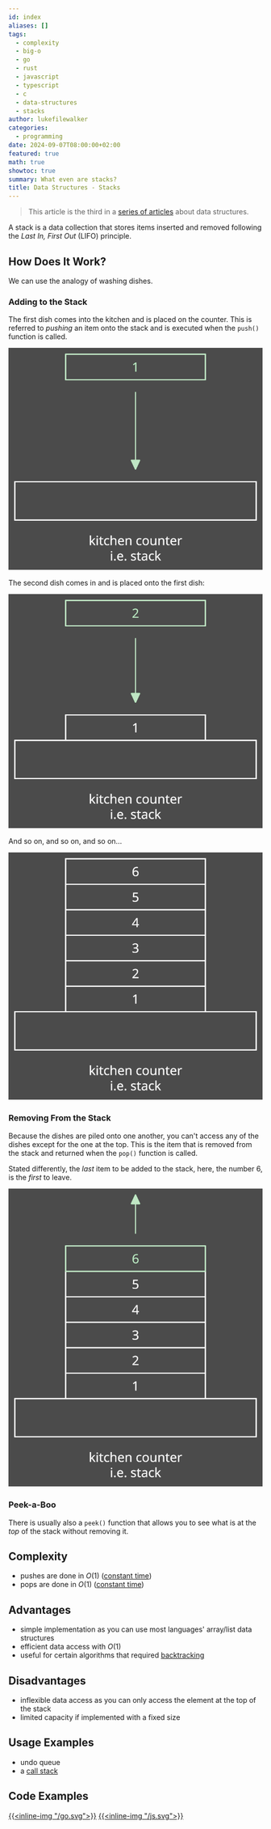 ```yaml
---
id: index
aliases: []
tags:
  - complexity
  - big-o
  - go
  - rust
  - javascript
  - typescript
  - c
  - data-structures
  - stacks
author: lukefilewalker
categories:
  - programming
date: 2024-09-07T08:00:00+02:00
featured: true
math: true
showtoc: true
summary: What even are stacks?
title: Data Structures - Stacks
---
```

> This article is the third in a [series of articles](/category/programming/general/data-structures/) about data structures.

A stack is a data collection that stores items inserted and removed following the *Last In, First Out* (LIFO) principle. 

## How Does It Work?

We can use the analogy of washing dishes.

### Adding to the Stack

The first dish comes into the kitchen and is placed on the counter. This is referred to *pushing* an item onto the stack and is executed when the `push()` function is called.

![stacks1](_resources/stacks1.svg)

The second dish comes in and is placed onto the first dish:

![stacks2](_resources/stacks2.svg)

And so on, and so on, and so on...

![stacks3](_resources/stacks3.svg)

### Removing From the Stack

Because the dishes are piled onto one another, you can't access any of the dishes except for the one at the top. This is the item that is removed from the stack and returned when the `pop()` function is called.

Stated differently, the *last* item to be added to the stack, here, the number 6, is the *first* to leave.

![stacks4](_resources/stacks4.svg)

### Peek-a-Boo

There is usually also a `peek()` function that allows you to see what is at the *top* of the stack without removing it.

## Complexity

- pushes are done in $O(1)$ ([constant time](/category/programming/general/understanding-big-o#constant-time-or-o1)) 
- pops are done in $O(1)$ ([constant time](/category/programming/general/understanding-big-o#constant-time-or-o1))

## Advantages

- simple implementation as you can use most languages' array/list data structures
- efficient data access with $O(1)$
- useful for certain algorithms that required [backtracking](https://en.wikipedia.org/wiki/Backtracking)

## Disadvantages

- inflexible data access as you can only access the element at the top of the stack
- limited capacity if implemented with a fixed size

## Usage Examples

- undo queue
- a [call stack](https://en.wikipedia.org/wiki/Call_stack)

## Code Examples

[{{<inline-img "/go.svg">}}](https://github.com/claudemuller/data-structures/tree/master/stacks/go)
[{{<inline-img "/js.svg">}}](https://github.com/claudemuller/data-structures/tree/master/stacks/js)
